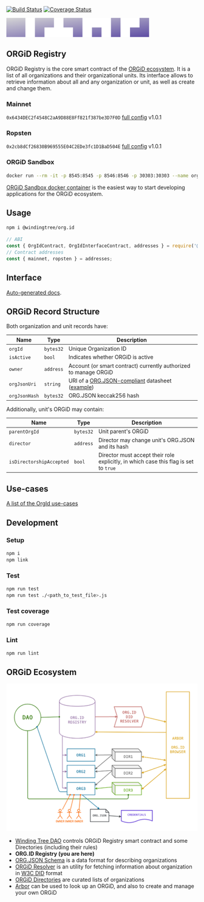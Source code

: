 [![Build Status](https://travis-ci.org/windingtree/org.id.svg?branch=master)](https://travis-ci.org/windingtree/org.id)
[![Coverage Status](https://coveralls.io/repos/github/windingtree/org.id/badge.svg?branch=master)](https://coveralls.io/github/windingtree/org.id?branch=master&v=2.0)

<a href="https://orgid.tech"><img src="https://github.com/windingtree/branding/raw/master/org.id/svg/org.id-logo.svg" height="50" alt="ORGiD"></a>

## ORGiD Registry

ORGiD Registry is the core smart contract of the [ORGiD ecosystem](https://orgid.tech). It is a list of all organizations and their organizational units. Its interface allows to retrieve information about all and any organization or unit, as well as create and change them.

### Mainnet

`0x6434DEC2f4548C2aA9D88E8Ff821f387be3D7F0D` [full config](./.openzeppelin/main-OrgId.json) v1.0.1

### Ropsten

`0x2cb8dCf26830B969555E04C2EDe3fc1D1BaD504E` [full config](./.openzeppelin/ropsten-OrgId.json) v1.0.1

### ORGiD Sandbox

```sh
docker run --rm -it -p 8545:8545 -p 8546:8546 -p 30303:30303 --name org.id-sandbox windingtree/org.id-sandbox
```

[ORGiD Sandbox docker container](https://hub.docker.com/r/windingtree/org.id-sandbox) is the easiest way to start developing applications for the ORGiD ecosystem.

## Usage

```sh
npm i @windingtree/org.id
```
```javascript
// ABI
const { OrgIdContract, OrgIdInterfaceContract, addresses } = require('@windingtree/org.id');
// Contract addresses
const { mainnet, ropsten } = addresses;
```

## Interface

[Auto-generated docs](./docs/OrgId.md).

## ORGiD Record Structure

Both organization and unit records have:

| **Name** | **Type** | **Description** |
|-|-|-|
| `orgId` | `bytes32` | Unique Organization ID |
| `isActive` | `bool` | Indicates whether ORGiD is active |
| `owner` | `address` | Account (or smart contract) currently authorized to manage ORGiD |
| `orgJsonUri` | `string` | URI of a [ORG.JSON-compliant](https://github.com/windingtree/org.json-schema) datasheet ([example](https://gist.githubusercontent.com/kvakes/0f728d60add6561f18d173c01f87a5bd/raw/9ba3c6fd08c29daaff9809ffa04be09a66196900/glider.json)) |
| `orgJsonHash` | `bytes32` | ORG.JSON keccak256 hash |

Additionally, unit's ORGiD may contain:

| **Name** | **Type** | **Description** |
|-|-|-|
| `parentOrgId` | `bytes32` | Unit parent's ORGiD |
| `director` | `address` | Director may change unit's ORG.JSON and its hash |
| `isDirectorshipAccepted` | `bool` | Director must accept their role explicitly, in which case this flag is set to `true` |

## Use-cases
[A list of the OrgId use-cases](./assets/usecases.md)

## Development

### Setup

```sh
npm i
npm link
```

### Test

```sh
npm run test
npm run test ./<path_to_test_file>.js
```

### Test coverage

```sh
npm run coverage
```

### Lint

```sh
npm run lint

```

## ORGiD Ecosystem

![ORGiD Ecosystem](./assets/org.id-ecosystem.png)

- [Winding Tree DAO](https://github.com/windingtree/dao) controls ORGiD Registry smart contract and some Directories (including their rules)
- **ORG.ID Registry (you are here)**
- [ORG.JSON Schema](https://github.com/windingtree/org.json-schema) is a data format for describing organizations
- [ORGiD Resolver](https://github.com/windingtree/org.id-resolver) is an utility for fetching information about organization in [W3C DID](https://w3c.github.io/did-core/) format
- [ORGiD Directories](https://github.com/windingtree/org.id-directories) are curated lists of organizations
- [Arbor](https://arbor.fm) can be used to look up an ORGiD, and also to create and manage your own ORGiD
